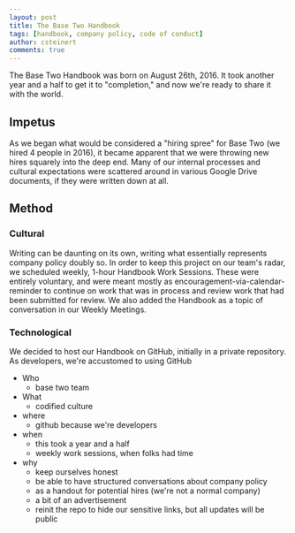 ```yaml
---
layout: post
title: The Base Two Handbook
tags: [handbook, company policy, code of conduct]
author: csteinert
comments: true
---
```


The Base Two Handbook was born on August 26th, 2016. It took another year
and a half to get it to "completion," and now we're ready to share it with the
world.

## Impetus

As we began what would be considered a "hiring spree" for Base Two (we hired 4
people in 2016), it became apparent that we were throwing
new hires squarely into the deep end. Many of our internal processes and
cultural expectations were scattered around in various Google Drive documents,
if they were written down at all.


## Method

### Cultural

Writing can be daunting on its own, writing what essentially represents
company policy doubly so. In order to keep this project on our team's radar, we
scheduled weekly, 1-hour Handbook Work Sessions. These were entirely voluntary,
and were meant mostly as encouragement-via-calendar-reminder to continue on work
that was in process and review work that had been submitted for review. We also
added the Handbook as a topic of conversation in our Weekly Meetings.

### Technological

We decided to host our Handbook on GitHub, initially in a private repository.
As developers, we're accustomed to using GitHub




- Who
  - base two team
- What
  - codified culture
- where
  - github because we're developers
- when
  - this took a year and a half
  - weekly work sessions, when folks had time
- why
  - keep ourselves honest
  - be able to have structured conversations about company policy
  - as a handout for potential hires (we're not a normal company)
  - a bit of an advertisement
  - reinit the repo to hide our sensitive links, but all updates will be public
